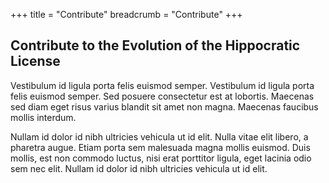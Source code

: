 +++
title = "Contribute"
breadcrumb = "Contribute"
+++

## Contribute to the Evolution of the Hippocratic License

<p>
  Vestibulum id ligula porta felis euismod semper. Vestibulum id ligula porta felis euismod semper. Sed posuere consectetur est at lobortis. Maecenas sed diam eget risus varius blandit sit amet non magna. Maecenas faucibus mollis interdum.</p>

<p>
  Nullam id dolor id nibh ultricies vehicula ut id elit. Nulla vitae elit libero, a pharetra augue. Etiam porta sem malesuada magna mollis euismod. Duis mollis, est non commodo luctus, nisi erat porttitor ligula, eget lacinia odio sem nec elit. Nullam id dolor id nibh ultricies vehicula ut id elit.
</p>